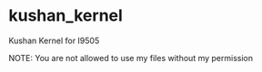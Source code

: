 # kushan_kernel
Kushan Kernel for I9505

NOTE: You are not allowed to use my files without my permission

